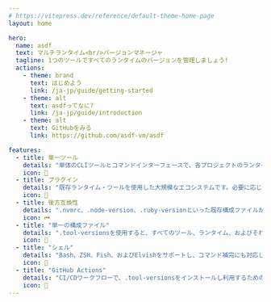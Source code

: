 ```yaml
---
# https://vitepress.dev/reference/default-theme-home-page
layout: home

hero:
  name: asdf
  text: マルチランタイム<br/>バージョンマネージャ
  tagline: 1つのツールですべてのランタイムのバージョンを管理しましょう!
  actions:
    - theme: brand
      text: はじめよう
      link: /ja-jp/guide/getting-started
    - theme: alt
      text: asdfってなに?
      link: /ja-jp/guide/introduction
    - theme: alt
      text: GitHubをみる
      link: https://github.com/asdf-vm/asdf

features:
  - title: 単一ツール
    details: "単体のCLIツールとコマンドインターフェースで、各プロジェクトのランタイムを管理できます。"
    icon: 🎉
  - title: プラグイン
    details: "既存ランタイム・ツールを使用した大規模なエコシステムです。必要に応じて新しいツールをサポートできるシンプルなAPIを用意しています!"
    icon: 🔌
  - title: 後方互換性
    details: ".nvmrc、.node-version、.ruby-versionといった既存構成ファイルから、スムーズに移行できます!"
    icon: ⏮
  - title: "単一の構成ファイル"
    details: ".tool-versionsを使用すると、すべてのツール、ランタイム、およびそれらのバージョンを、共有された単一の場所で管理できます。"
    icon: 📄
  - title: "シェル"
    details: "Bash、ZSH、Fish、およびElvishをサポートし、コマンド補完にも対応しています。"
    icon: 🐚
  - title: "GitHub Actions"
    details: "CI/CDワークフローで、.tool-versionsをインストールし利用するためのGitHub Actionを提供しています。"
    icon: 🤖
---
```

